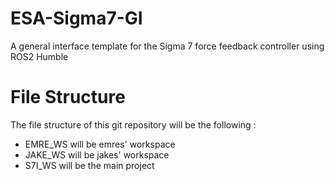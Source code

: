 # ESA-Sigma7-GI
A general interface template for the Sigma 7 force feedback controller using ROS2 Humble

# File Structure
The file structure of this git repository will be the following : 
- EMRE_WS will be emres' workspace
- JAKE_WS will be jakes' workspace
- S7I_WS will be the main project
